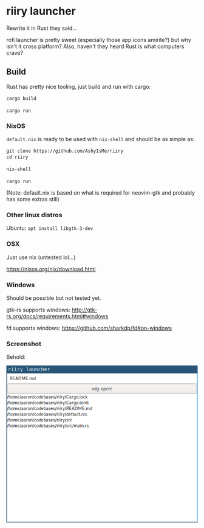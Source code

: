 # riiry launcher

Rewrite it in Rust they said...

rofi launcher is pretty sweet (especially those app icons amirite?) but why isn't it cross platform?
Also, haven't they heard Rust is what computers crave?

## Build

Rust has pretty nice tooling, just build and run with cargo:


```
cargo build

cargo run
```


### NixOS

`default.nix` is ready to be used with `nix-shell` and should be as simple as:

```
git clone https://github.com/AshyIsMe/riiry
cd riiry

nix-shell

cargo run

```

(Note: default.nix is based on what is required for neovim-gtk and probably has some extras still)

### Other linux distros

Ubuntu: `apt install libgtk-3-dev`

### OSX

Just use nix (untested lol...)

https://nixos.org/nix/download.html

### Windows

Should be possible but not tested yet.

gtk-rs supports windows: http://gtk-rs.org/docs/requirements.html#windows

fd supports windows: https://github.com/sharkdp/fd#on-windows


### Screenshot

Behold:

![alt text](https://github.com/ashyisme/riiry/raw/master/screenshots/screenshot1.png "Wow")
